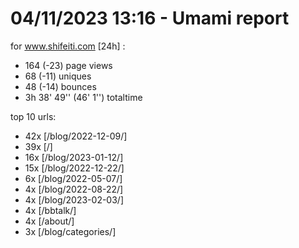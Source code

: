 # 04/11/2023 13:16 - Umami report
for www.shifeiti.com [24h] :

 - 164 (-23) page views
 - 68 (-11) uniques
 - 48 (-14) bounces
 - 3h 38' 49'' (46' 1'') totaltime


top 10 urls:
 - 42x [/blog/2022-12-09/]
 - 39x [/]
 - 16x [/blog/2023-01-12/]
 - 15x [/blog/2022-12-22/]
 - 6x [/blog/2022-05-07/]
 - 4x [/blog/2022-08-22/]
 - 4x [/blog/2023-02-03/]
 - 4x [/bbtalk/]
 - 4x [/about/]
 - 3x [/blog/categories/]


